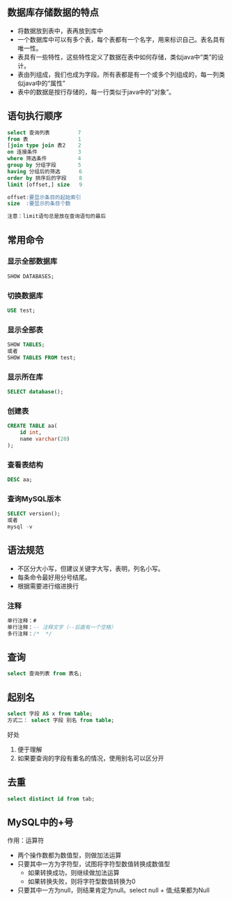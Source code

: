 ## 数据库存储数据的特点

* 将数据放到表中，表再放到库中
* 一个数据库中可以有多个表，每个表都有一个名字，用来标识自己。表名具有唯一性。
* 表具有一些特性，这些特性定义了数据在表中如何存储，类似java中“类”的设计。
* 表由列组成，我们也成为字段。所有表都是有一个或多个列组成的，每一列类似java中的“属性”
* 表中的数据是按行存储的，每一行类似于java中的“对象”。

## 语句执行顺序

```sql
select 查询列表         7
from 表                1
[join type join 表2    2
on 连接条件             3
where 筛选条件          4
group by 分组字段       5
having 分组后的筛选      6
order by 排序后的字段    8
limit [offset,] size   9

offset:要显示条目的起始索引
size  :要显示的条目个数

注意：limit语句总是放在查询语句的最后
```

## 常用命令

### 显示全部数据库

```sql
SHOW DATABASES;
```

### 切换数据库

```sql
USE test;
```

### 显示全部表

```sql
SHOW TABLES;
或者
SHOW TABLES FROM test;
```

### 显示所在库

```sql
SELECT database();
```

### 创建表

```sql
CREATE TABLE aa(
    id int,
    name varchar(20)
);
```

### 查看表结构

```sql
DESC aa;
```

### 查询MySQL版本

```sql
SELECT version();
或者
mysql -v
```

## 语法规范

* 不区分大小写，但建议关键字大写，表明，列名小写。
* 每条命令最好用分号结尾。
* 根据需要进行缩进换行

### 注释

```sql
单行注释：#
单行注释：-- 注释文字（--后面有一个空格）
多行注释：/*  */
```

## 查询

```sql
select 查询列表 from 表名;
```

## 起别名

```sql
select 字段 AS x from table;
方式二： select 字段 别名 from table;
```

好处

1. 便于理解
2. 如果要查询的字段有重名的情况，使用别名可以区分开

## 去重

```sql
select distinct id from tab;
```

## MySQL中的+号

作用：运算符

* 两个操作数都为数值型，则做加法运算
* 只要其中一方为字符型，试图将字符型数值转换成数值型
  * 如果转换成功，则继续做加法运算
  * 如果转换失败，则将字符型数值转换为0
* 只要其中一方为null，则结果肯定为null。select null + 值;结果都为Null